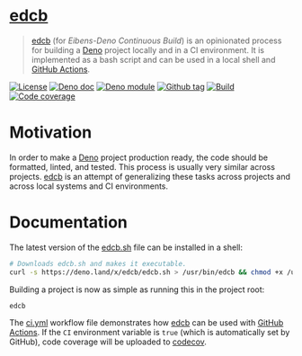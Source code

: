# [edcb]

> [edcb] (for _Eibens-Deno Continuous Build_) is an opinionated process for
> building a [Deno] project locally and in a CI environment. It is implemented
> as a bash script and can be used in a local shell and [GitHub Actions].

[![License][license-shield]](LICENSE) [![Deno doc][deno-doc-shield]][deno-doc]
[![Deno module][deno-land-shield]][deno-land]
[![Github tag][github-shield]][github] [![Build][build-shield]][build]
[![Code coverage][coverage-shield]][coverage]

# Motivation

In order to make a [Deno] project production ready, the code should be
formatted, linted, and tested. This process is usually very similar across
projects. [edcb] is an attempt of generalizing these tasks across projects and
across local systems and CI environments.

# Documentation

The latest version of the [edcb.sh] file can be installed in a shell:

```sh
# Downloads edcb.sh and makes it executable.
curl -s https://deno.land/x/edcb/edcb.sh > /usr/bin/edcb && chmod +x /usr/bin/edcb
```

Building a project is now as simple as running this in the project root:

```sh
edcb
```

The [ci.yml](.github/workflows/ci.yml) workflow file demonstrates how [edcb] can
be used with [GitHub Actions]. If the `CI` environment variable is `true` (which
is automatically set by GitHub), code coverage will be uploaded to [codecov].

[edcb]: #
[Deno]: https://deno.land
[GitHub Actions]: https://github.com/features/actions
[codecov]: https://codecov.io
[edcb.sh]: edcb.sh

<!-- badges -->

[github]: https://github.com/eibens/edcb
[github-shield]: https://img.shields.io/github/v/tag/eibens/edcb?label&logo=github
[coverage-shield]: https://img.shields.io/codecov/c/github/eibens/edcb?logo=codecov&label
[license-shield]: https://img.shields.io/github/license/eibens/edcb?color=informational
[coverage]: https://codecov.io/gh/eibens/edcb
[build]: https://github.com/eibens/edcb/actions/workflows/ci.yml
[build-shield]: https://img.shields.io/github/workflow/status/eibens/edcb/ci?logo=github&label
[deno-doc]: https://doc.deno.land/https/deno.land/x/edcb/mod.ts
[deno-doc-shield]: https://img.shields.io/badge/doc-informational?logo=deno
[deno-land]: https://deno.land/x/edcb
[deno-land-shield]: https://img.shields.io/badge/x/edcb-informational?logo=deno&label
